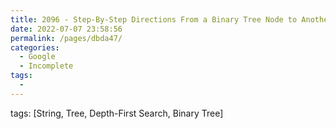 ```yaml
---
title: 2096 - Step-By-Step Directions From a Binary Tree Node to Another - Medium
date: 2022-07-07 23:58:56
permalink: /pages/dbda47/
categories:
  - Google
  - Incomplete
tags:
  - 
---
```

tags: [String, Tree, Depth-First Search, Binary Tree]